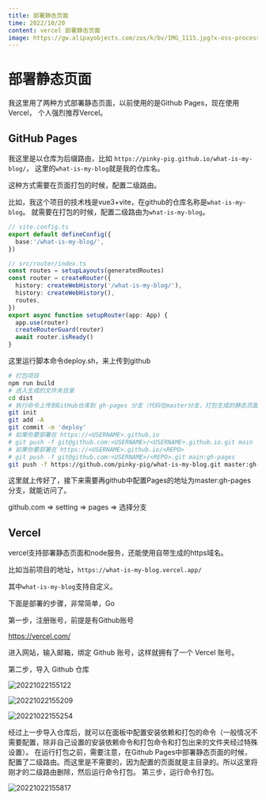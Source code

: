 ```yaml
---
title: 部署静态页面
time: 2022/10/20
content: vercel 部署静态页面
image: https://gw.alipayobjects.com/zos/k/bv/IMG_1115.jpg?x-oss-process=image/resize,w_500
---
```


# 部署静态页面

我这里用了两种方式部署静态页面，以前使用的是Github Pages，现在使用Vercel，
个人强烈推荐Vercel。

## GitHub Pages

我这里是以仓库为后缀路由，比如 `https://pinky-pig.github.io/what-is-my-blog/`，
这里的`what-is-my-blog`就是我的仓库名。

这种方式需要在页面打包的时候，配置二级路由。

比如，我这个项目的技术栈是vue3+vite，在github的仓库名称是`what-is-my-blog`。
就需要在打包的时候，配置二级路由为`what-is-my-blog`。

```ts
// vite.config.ts
export default defineConfig({
  base:'/what-is-my-blog/',
})
```

```ts
// src/router/index.ts
const routes = setupLayouts(generatedRoutes)
const router = createRouter({
  history: createWebHistory('/what-is-my-blog/'),
  history: createWebHistory(),
  routes,
})
export async function setupRouter(app: App) {
  app.use(router)
  createRouterGuard(router)
  await router.isReady()
}
```

这里运行脚本命令deploy.sh，来上传到github

```bash
# 打包项目
npm run build
# 进入生成的文件夹目录
cd dist
# 执行命令上传到GitHub仓库到 gh-pages 分支（代码在master分支，打包生成的静态页面在gh-pages分支）
git init
git add -A
git commit -m 'deploy'
# 如果你要部署在 https://<USERNAME>.github.io
# git push -f git@github.com:<USERNAME>/<USERNAME>.github.io.git main
# 如果你要部署在 https://<USERNAME>.github.io/<REPO>
# git push -f git@github.com:<USERNAME>/<REPO>.git main:gh-pages
git push -f https://github.com/pinky-pig/what-is-my-blog.git master:gh-pages
```

这里就上传好了，接下来需要再github中配置Pages的地址为master:gh-pages分支，就能访问了。

github.com => setting => pages => 选择分支

## Vercel

vercel支持部署静态页面和node服务，还能使用自带生成的https域名。

比如当前项目的地址，`https://what-is-my-blog.vercel.app/`

其中`what-is-my-blog`支持自定义。

下面是部署的步骤，非常简单，Go

第一步，注册账号，前提是有Github账号

https://vercel.com/

进入网站，输入邮箱，绑定 Github 账号，这样就拥有了一个 Vercel 账号。

第二步，导入 Github 仓库

![20221022155122](https://cdn.jsdelivr.net/gh/pinky-pig/pic-bed/images20221022155122.png)

![20221022155209](https://cdn.jsdelivr.net/gh/pinky-pig/pic-bed/images20221022155209.png)

![20221022155254](https://cdn.jsdelivr.net/gh/pinky-pig/pic-bed/images20221022155254.png)

经过上一步导入仓库后，就可以在面板中配置安装依赖和打包的命令（一般情况不需要配置，除非自己设置的安装依赖命令和打包命令和打包出来的文件夹经过特殊设置）。
在运行打包之前，需要注意，在Github Pages中部署静态页面的时候，配置了二级路由。而这里是不需要的，因为配置的页面就是主目录的。所以这里将刚才的二级路由删除，然后运行命令打包。
第三步，运行命令打包。

![20221022155817](https://cdn.jsdelivr.net/gh/pinky-pig/pic-bed/images20221022155817.png)
